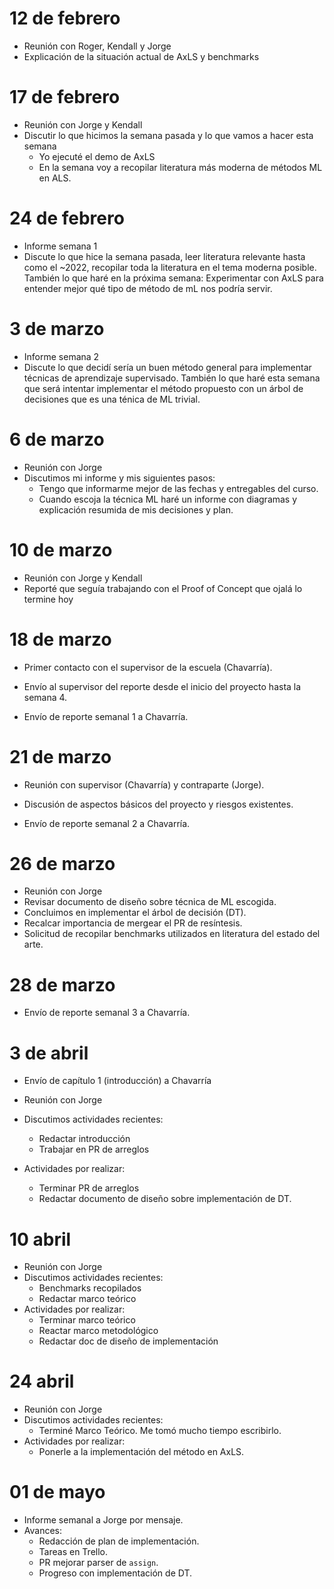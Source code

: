 # 12 de febrero

- Reunión con Roger, Kendall y Jorge
- Explicación de la situación actual de AxLS y benchmarks

# 17 de febrero

- Reunión con Jorge y Kendall
- Discutir lo que hicimos la semana pasada y lo que vamos a hacer esta semana
  - Yo ejecuté el demo de AxLS
  - En la semana voy a recopilar literatura más moderna de métodos ML en ALS.

# 24 de febrero

- Informe semana 1
- Discute lo que hice la semana pasada, leer literatura relevante hasta como el ~2022, recopilar toda la literatura en el tema moderna posible. También lo que haré en la próxima semana: Experimentar con AxLS para entender mejor qué tipo de método de mL nos podría servir.

# 3 de marzo

- Informe semana 2
- Discute lo que decidí sería un buen método general para implementar técnicas de aprendizaje supervisado. También lo que haré esta semana que será intentar implementar el método propuesto con un árbol de decisiones que es una ténica de ML trivial.

# 6 de marzo

- Reunión con Jorge
- Discutimos mi informe y mis siguientes pasos:
  - Tengo que informarme mejor de las fechas y entregables del curso.
  - Cuando escoja la técnica ML haré un informe con diagramas y explicación resumida de mis decisiones y plan.

# 10 de marzo

- Reunión con Jorge y Kendall
- Reporté que seguía trabajando con el Proof of Concept que ojalá lo termine hoy

# 18 de marzo

- Primer contacto con el supervisor de la escuela (Chavarría).
- Envío al supervisor del reporte desde el inicio del proyecto hasta la semana 4.

- Envío de reporte semanal 1 a Chavarría.

# 21 de marzo

- Reunión con supervisor (Chavarría) y contraparte (Jorge).
- Discusión de aspectos básicos del proyecto y riesgos existentes.

- Envío de reporte semanal 2 a Chavarría.

# 26 de marzo

- Reunión con Jorge
- Revisar documento de diseño sobre técnica de ML escogida.
- Concluimos en implementar el árbol de decisión (DT).
- Recalcar importancia de mergear el PR de resíntesis.
- Solicitud de recopilar benchmarks utilizados en literatura del estado del arte.

# 28 de marzo

- Envío de reporte semanal 3 a Chavarría.

# 3 de abril

- Envío de capítulo 1 (introducción) a Chavarría

- Reunión con Jorge
- Discutimos actividades recientes:
    - Redactar introducción
    - Trabajar en PR de arreglos
- Actividades por realizar:
    - Terminar PR de arreglos
    - Redactar documento de diseño sobre implementación de DT.

# 10 abril

- Reunión con Jorge
- Discutimos actividades recientes:
    - Benchmarks recopilados
    - Redactar marco teórico
- Actividades por realizar:
    - Terminar marco teórico
    - Reactar marco metodológico
    - Redactar doc de diseño de implementación

# 24 abril

- Reunión con Jorge
- Discutimos actividades recientes:
    - Terminé Marco Teórico. Me tomó mucho tiempo escribirlo.
- Actividades por realizar:
    - Ponerle a la implementación del método en AxLS.

# 01 de mayo

- Informe semanal a Jorge por mensaje.
- Avances:
    - Redacción de plan de implementación.
    - Tareas en Trello.
    - PR mejorar parser de `assign`.
    - Progreso con implementación de DT.
